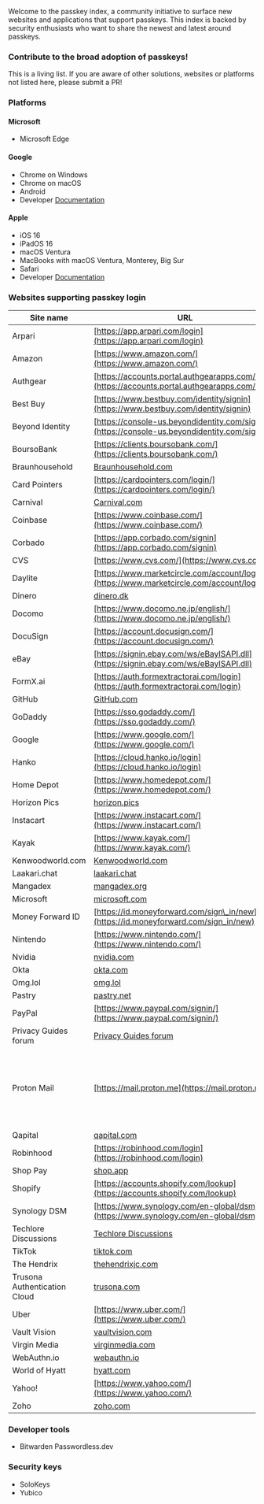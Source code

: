 Welcome to the passkey index, a community initiative to surface new websites and applications that support passkeys. This index is backed by security enthusiasts who want to share the newest and latest around passkeys.

### **Contribute to the broad adoption of passkeys!**
This is a living list. If you are aware of other solutions, websites or platforms not listed here, please submit a PR!

### **Platforms**

#### **Microsoft**

- Microsoft Edge

#### **Google**

- Chrome on Windows
- Chrome on macOS
- Android
- Developer [Documentation](https://developers.google.com/identity/passkeys/supported-environments)

#### **Apple**

- iOS 16
- iPadOS 16
- macOS Ventura
- MacBooks with macOS Ventura, Monterey, Big Sur
- Safari
- Developer [Documentation](https://developer.apple.com/documentation/authenticationservices/public-private_key_authentication/supporting_passkeys)

### **Websites supporting passkey login**

| Site name | URL | Instructions |
| --- | --- | --- | 
| Arpari | [https://app.arpari.com/login](https://app.arpari.com/login) |
| Amazon | [https://www.amazon.com/](https://www.amazon.com/) |
| Authgear | [https://accounts.portal.authgearapps.com/login](https://accounts.portal.authgearapps.com/login) |
| Best Buy | [https://www.bestbuy.com/identity/signin](https://www.bestbuy.com/identity/signin) |
| Beyond Identity | [https://console-us.beyondidentity.com/signup](https://console-us.beyondidentity.com/signup) |
| BoursoBank | [https://clients.boursobank.com/](https://clients.boursobank.com/)|
| Braunhousehold | [Braunhousehold.com](https://Braunhousehold.com) |
| Card Pointers | [https://cardpointers.com/login/](https://cardpointers.com/login/) |
| Carnival | [Carnival.com](https://Carnival.com) |
| Coinbase | [https://www.coinbase.com/](https://www.coinbase.com/) |
| Corbado | [https://app.corbado.com/signin](https://app.corbado.com/signin) |
| CVS | [https://www.cvs.com/](https://www.cvs.com/)
| Daylite | [https://www.marketcircle.com/account/login](https://www.marketcircle.com/account/login) |
| Dinero | [dinero.dk](https://dinero.dk) |
| Docomo | [https://www.docomo.ne.jp/english/](https://www.docomo.ne.jp/english/) |
| DocuSign | [https://account.docusign.com/](https://account.docusign.com/) |
| eBay | [https://signin.ebay.com/ws/eBayISAPI.dll](https://signin.ebay.com/ws/eBayISAPI.dll) |
| FormX.ai | [https://auth.formextractorai.com/login](https://auth.formextractorai.com/login) |
| GitHub | [GitHub.com](https://docs.github.com/en/authentication/authenticating-with-a-passkey/signing-in-with-a-passkey) |
| GoDaddy | [https://sso.godaddy.com/](https://sso.godaddy.com/) |
| Google | [https://www.google.com/](https://www.google.com/)
| Hanko | [https://cloud.hanko.io/login](https://cloud.hanko.io/login) |
| Home Depot | [https://www.homedepot.com/](https://www.homedepot.com/) |
| Horizon Pics | [horizon.pics](https://horizon.pics) |
| Instacart | [https://www.instacart.com/](https://www.instacart.com/) |
| Kayak | [https://www.kayak.com/](https://www.kayak.com/) |
| Kenwoodworld.com | [Kenwoodworld.com](https://Kenwoodworld.com) |
| Laakari.chat | [laakari.chat](https://laakari.chat) |
| Mangadex | [mangadex.org](http://mangadex.org/) |
| Microsoft | [microsoft.com](http://microsoft.com/) |
| Money Forward ID | [https://id.moneyforward.com/sign\_in/new](https://id.moneyforward.com/sign_in/new) |
| Nintendo | [https://www.nintendo.com/](https://www.nintendo.com/) |
| Nvidia | [nvidia.com](http://nvidia.com/) |
| Okta | [okta.com](http://okta.com/) |
| Omg.lol | [omg.lol](https://omg.lol) |
| Pastry | [pastry.net](http://pastry.net/) |
| PayPal | [https://www.paypal.com/signin/](https://www.paypal.com/signin/) |
| Privacy Guides forum | [Privacy Guides forum](https://discuss.privacyguides.net/) |
| Proton Mail | [https://mail.proton.me](https://mail.proton.me/) | Gear -> All Settings -> Account and password -> Add Security Key
| Qapital | [qapital.com](http://qapital.com/) |
| Robinhood | [https://robinhood.com/login](https://robinhood.com/login) |
| Shop Pay | [shop.app](https://shop.app) |
| Shopify | [https://accounts.shopify.com/lookup](https://accounts.shopify.com/lookup) |
| Synology DSM | [https://www.synology.com/en-global/dsm](https://www.synology.com/en-global/dsm) |
| Techlore Discussions | [Techlore Discussions](https://discuss.techlore.tech/) |
| TikTok | [tiktok.com](https://newsroom.tiktok.com/en-us/passkeys-fido-alliance) |
| The Hendrix | [thehendrixjc.com](http://thehendrixjc.com/) |
| Trusona Authentication Cloud | [trusona.com](http://trusona.com/) |
| Uber | [https://www.uber.com/](https://www.uber.com/) |
| Vault Vision | [vaultvision.com](http://vaultvision.com/) |
| Virgin Media | [virginmedia.com](http://virginmedia.com/) |
| WebAuthn.io | [webauthn.io](http://webauthn.io/) |
| World of Hyatt | [hyatt.com](http://hyatt.com/) |
| Yahoo! | [https://www.yahoo.com/](https://www.yahoo.com/) |
| Zoho | [zoho.com](http://zoho.com/) |

### **Developer tools**

- Bitwarden Passwordless.dev

### **Security keys**

- SoloKeys
- Yubico
